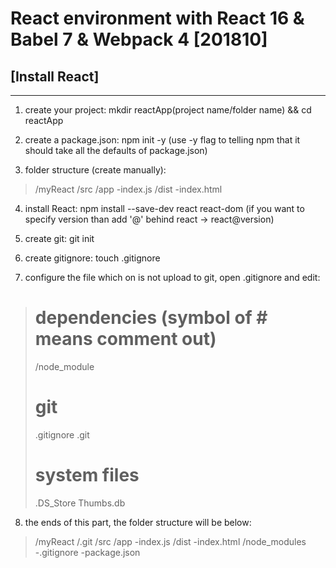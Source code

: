 # React environment with React 16 & Babel 7 & Webpack 4 [201810]

## [Install React]

***
1. create your project: mkdir reactApp(project name/folder name) && cd reactApp

2. create a package.json: npm init -y (use -y flag to telling npm that it should take all the defaults of package.json)

3. folder structure (create manually):
>    /myReact
>        /src
>            /app
>                -index.js
>        /dist
>            -index.html

4. install React: npm install --save-dev react react-dom (if you want to specify version than add '@' behind react -> react@version)

5. create git: git init

6. create gitignore: touch .gitignore

7. configure the file which on is not upload to git, open .gitignore and edit:
> # dependencies (symbol of # means comment out)
> /node_module
> # git
> .gitignore
> .git
> # system files
> .DS_Store
> Thumbs.db

8. the ends of this part, the folder structure will be below:
>   /myReact
>       /.git
>       /src
>           /app
>               -index.js
>       /dist
>           -index.html
>       /node_modules
>       -.gitignore
>       -package.json